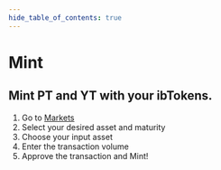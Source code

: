 ```yaml
---
hide_table_of_contents: true
---
```


# Mint

## Mint PT and YT with your ibTokens.

1. Go to [Markets](https://app.pendle.finance/pro/markets/)
2. Select your desired asset and maturity 
3. Choose your input asset
4. Enter the transaction volume
5. Approve the transaction and Mint! 
